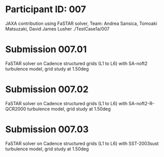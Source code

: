 # Participant ID: 007
JAXA contribution using FaSTAR solver, Team: Andrea Sansica, Tomoaki Matsuzaki, David James Lusher
./TestCase1a/007

# Submission 007.01
FaSTAR solver on Cadence structured grids (L1 to L6) with SA-noft2 turbulence model, grid study at 1.50deg

# Submission 007.02
FaSTAR solver on Cadence structured grids (L1 to L6) with SA-noft2-R-QCR2000 turbulence model, grid study at 1.50deg

# Submission 007.03
FaSTAR solver on Cadence structured grids (L1 to L6) with SST-2003sust turbulence model, grid study at 1.50deg
